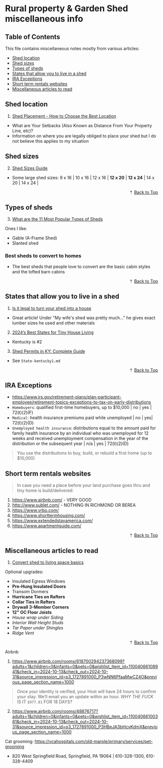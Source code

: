 # Rural property & Garden Shed miscellaneous info

<div id="back-to-top"></div>

## Table of Contents

This file contains miscellaneous notes mostly from various articles:

- [Shed location](#shed-location)
- [Shed sizes](#shed-sizes)
- [Types of sheds](#types-of-sheds)
- [States that allow you to live in a shed](#states-that-allow-you-to-live-in-a-shed)
- [IRA Exceptions](#ira-exceptions)
- [Short term rentals websites](#short-term-rentals-websites)
- [Miscellaneous articles to read](#miscellaneous-articles-to-read)

## Shed location

1. [Shed Placement - How to Choose the Best Location](https://www.urban-sheds.com/post/shed-location-and-placement)

- What are Your Setbacks (Also Known as Distance From Your Property Line, etc)?
- Information on where you are legally obliged to place your shed but I do not believe this applies to my situation

## Shed sizes

2. [Shed Sizes Guide](https://www.urban-sheds.com/post/shed-sizes-guide)

- Some large shed sizes: 9 x 16 | 10 x 16 | 12 x 16 | **12 x 20** | **12 x 24** | 14 x 20 | 14 x 24 |

<div align="right">&#8673; <a href="#back-to-top" title="Table of Contents">Back to Top</a></div>

## Types of sheds

3. [What are the 11 Most Popular Types of Sheds](https://www.urban-sheds.com/post/shed-styles-and-types)

Ones I like:

- Gable (A-Frame Shed)
- Slanted shed

### Best sheds to convert to homes

- The best sheds that people love to convert are the basic cabin styles and the lofted barn cabins

<div align="right">&#8673; <a href="#back-to-top" title="Table of Contents">Back to Top</a></div>

## States that allow you to live in a shed

1. [Is it legal to turn your shed into a house](https://www.shedking.net/are-shed-houses-legal.html)

- Great article! Under "My wife's shed was pretty much..." he gives exact lumber sizes he used and other materials

2. [2024’s Best States for Tiny House Living](https://www.lawnstarter.com/blog/studies/best-states-for-tiny-houses/)

- Kentucky is #2

3. [Shed Permits in KY: Complete Guide](https://www.eshutilitybuildings.com/articles/shed-permits-in-ky/)

- See `State-kentucky1.md`

<div align="right">&#8673; <a href="#back-to-top" title="Table of Contents">Back to Top</a></div>

## IRA Exceptions

- https://www.irs.gov/retirement-plans/plan-participant-employee/retirement-topics-exceptions-to-tax-on-early-distributions
- `Homebuyers`: qualified first-time homebuyers, up to $10,000 | no | yes | 72(t)(2)(F)
- `Medical`: health insurance premiums paid while unemployed | no | yes| 72(t)(2)(D)
- `Unemployed health insurance`: distributions equal to the amount paid for family health insurance by an individual who was unemployed for 12 weeks and received unemployment compensation in the year of the distribution or the subsequent year | n/a | yes | 72(t)(2)(D)

> You use the distributions to buy, build, or rebuild a first home (up to $10,000)

## Short term rentals websites

> In case you need a place before your land purchase goes thru and tiny home is build/delivered:

1. https://www.airbnb.com/ - VERY GOOD
2. http://www.sublet.com/ - NOTHING IN RICHMOND OR BEREA
3. https://www.vrbo.com/
4. https://www.shorttermhousing.com/
5. https://www.extendedstayamerica.com/
6. https://www.apartmentguide.com/

<div align="right">&#8673; <a href="#back-to-top" title="Table of Contents">Back to Top</a></div>

## Miscellaneous articles to read

1. [Convert shed to living space basics](https://www.ncshedconversions.com/sheds)

Optional upgrades:

- Insulated Egress Windows
- **Pre-Hung Insulated Doors**
- Transom Dormers
- **Hurricane Ties on Rafters**
- **Collar Ties in Rafters**
- **Drywall 3-Member Corners**
- **12" OC Floor Joists**
- _House wrap under Siding_
- _Interior Wall Height Studs_
- _Tar Paper under Shingles_
- _Ridge Vent_

<div align="right">&#8673; <a href="#back-to-top" title="Table of Contents">Back to Top</a></div>

Airbnb

1. https://www.airbnb.com/rooms/618700294237368099?adults=1&children=0&infants=0&pets=0&wishlist_item_id=11004066108941&check_in=2024-10-13&check_out=2024-10-31&source_impression_id=p3_1727891000_P3wNN6PfaaMwCZ4O&previous_page_section_name=1000

> Once your identity is verified, your Host will have 24 hours to confirm your stay. We’ll email you an update within an hour.
> _WHY THE FUCK_ IS IT `$977.81` FOR 18 DAYS?

2. https://www.airbnb.com/rooms/48876717?adults=1&children=0&infants=0&pets=0&wishlist_item_id=11004066100381&check_in=2024-10-13&check_out=2024-10-31&source_impression_id=p3_1727891000_P3HBeJA3bHcvKdmX&previous_page_section_name=1000

Cat grooming: https://vcahospitals.com/old-marple/primary/services/pet-grooming

- 820 West Springfield Road, Springfield, PA 19064 | 610-328-1300, 610-328-4409
